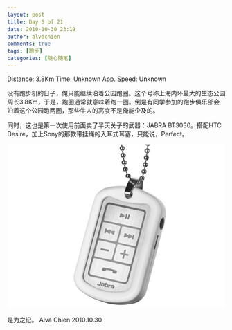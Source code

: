 ```yaml
---
layout: post
title: Day 5 of 21
date: 2010-10-30 23:19
author: alvachien
comments: true
tags: [跑步]
categories: [随心随笔]
---
```

Distance: 3.8Km
Time: Unknown
App. Speed: Unknown

没有跑步机的日子，俺只能继续沿着公园跑圈。这个号称上海内环最大的生态公园周长3.8Km，于是，跑圈通常就意味着跑一圈。倒是有同学参加的跑步俱乐部会沿着这个公园跑两圈，那些牛人的高度不是俺能企及的。

同时，这也是第一次使用前面卖了半天关子的武器：JABRA BT3030。搭配HTC Desire，加上Sony的那款带挂绳的入耳式耳塞，只能说，Perfect。

![Capture](/assets/uploads/2010/10/Capture.jpg)


是为之记。
Alva Chien
2010.10.30
